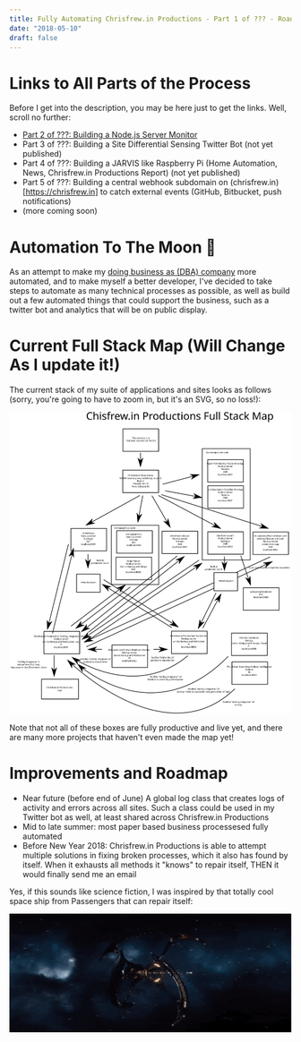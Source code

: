 ```yaml
---
title: Fully Automating Chrisfrew.in Productions - Part 1 of ??? - Roadmap and Links to Entire Process
date: "2018-05-10"
draft: false
---
```


# Links to All Parts of the Process

Before I get into the description, you may be here just to get the links. Well, scroll no further:

- [Part 2 of ???: Building a Node.js Server Monitor](https://chrisfrew.in/fully-automating-chrisfrew-in-productions-part-2-of-building-a-node-js-server-monitor/)
- Part 3 of ???: Building a Site Differential Sensing Twitter Bot (not yet published)
- Part 4 of ???: Building a JARVIS like Raspberry Pi (Home Automation, News, Chrisfrew.in Productions Report) (not yet published)
- Part 5 of ???: Building a central webhook subdomain on (chrisfrew.in)[https://chrisfrew.in] to catch external events (GitHub, Bitbucket, push notifications)
- (more coming soon)

# Automation To The Moon :rocket:

As an attempt to make my [doing business as (DBA) company](https://chrisfrew.in/introducing-chrisfrewin-productions/) more automated, and to make myself a better developer, I've decided to take steps to automate as many technical processes as possible, as well as build out a few automated things that could support the business, such as a twitter bot and analytics that will be on public display.

# Current Full Stack Map (Will Change As I update it!)

The current stack of my suite of applications and sites looks as follows (sorry, you're going to have to zoom in, but it's an SVG, so no loss!):

![The Chrisfrew.in Productions Full Stack Map](full-stack-map.svg)

Note that not all of these boxes are fully productive and live yet, and there are many more projects that haven't even made the map yet!

# Improvements and Roadmap

- Near future (before end of June) A global log class that creates logs of activity and errors across all sites. Such a class could be used in my Twitter bot as well, at least shared across Chrisfrew.in Productions
- Mid to late summer: most paper based business processesed fully automated
- Before New Year 2018: Chrisfrew.in Productions is able to attempt multiple solutions in fixing broken processes, which it also has found by itself. When it exhausts all methods it "knows" to repair itself, THEN it would finally send me an email

Yes, if this sounds like science fiction, I was inspired by that totally cool space ship from Passengers that can repair itself:

![Yeah, that cool ship.](passengers-ship.gif)
